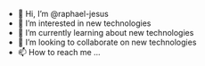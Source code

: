 - 👋 Hi, I’m @raphael-jesus
- 👀 I’m interested in new technologies
- 🌱 I’m currently learning about new technologies
- 💞️ I’m looking to collaborate on new technologies
- 📫 How to reach me ...

<!---
raphael-jesus-cntd/raphael-jesus-cntd is a ✨ special ✨ repository because its `README.md` (this file) appears on your GitHub profile.
You can click the Preview link to take a look at your changes.
--->

